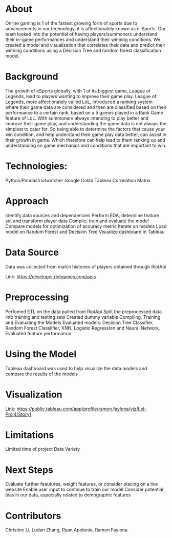 # About
 
Online gaming is 1 of the fastest growing form of sports due to advancements in our technology, it is affectionately known as e-Sports. Our team looked into the potential of having players/summoners understand their in-game performances and understand their winning conditions. We created a model and visualization that correlates their data and predict their winning conditions using a Decision Tree and random forest classification model.
 
# Background
 
The growth of eSports globally, with 1 of its biggest game, League of Legends, lead to players wanting to improve their game play. League of Legends, more affectionately called LoL, introduced a ranking system where their game data are considered and then are classified based on their performance to a certain rank, based on a 5 games played in a Rank Game feature of LoL. With summoners always intending to play better and improve their game play, and understanding the game data is not always the simplest to cater for. So being able to determine the factors that cause your win condition, and help understand their game play data better, can assist in their growth in game. Which therefore can help lead to them ranking up and understanding on game mechanics and conditions that are important to win.
 
# Technologies:
 
Python/Pandas/riotwatcher
Google Colab
Tableau
Correlation Matrix
 
# Approach
 
Identify data sources and dependencies
Perform EDA, determine feature set and transform player data
Compile, train and evaluate the model
Compare models for optimization of accuracy metric
Iterate on models
Load model on Random Forest and Decision Tree
Visualize dashboard in Tableau
 
# Data Source

Data was collected from match histories of players obtained through RiotApi
 
Link: https://developer.riotgames.com/apis
 
# Preprocessing
 
Perfomed ETL on the data pulled from RiotApi
Split the preprocessed data into training and testing sets
Created dummy variable
Compiling, Training and Evaluating the Models
Evaluated models: Decision Tree Classifier, Random Forest Classiifier, KNN, Logistic Regression and Neural Network.
Evaluated feature performance
 
# Using the Model
 
Tableau dashboard was used to help visualize the data models and compare the results of the models

# Visualization

Link: https://public.tableau.com/app/profile/ramon.faylona/viz/Lol-Proj4/Story1
 
# Limitations
 
Limited time of project
Data  Variety
 
# Next Steps
Evaluate further feautures, weight features, or consider placing on a live website
Enable user input to continue to train our model 
Consider potential bias in our data, especially related to demographic features
 
# Contributors
 
Christine Li, Ludan Zhang, Ryan Apolonio, Ramon Faylona
